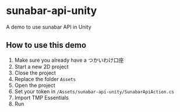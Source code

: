 # sunabar-api-unity
A demo to use sunabar API in Unity

## How to use this demo
1. Make sure you already have a つかいわけ口座
2. Start a new 2D project
3. Close the project
4. Replace the folder `Assets`
5. Open the project
6. Set your token in `/Assets/sunabar-api-unity/SunabarApiAction.cs`
7. Import TMP Essentials
8. Run
